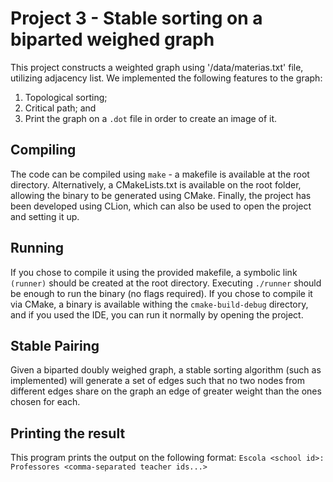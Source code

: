 # Project 3 - Stable sorting on a biparted weighed graph
This project constructs a weighted graph using '/data/materias.txt' file, utilizing adjacency list. We implemented the
following features to the graph:
1. Topological sorting;
2. Critical path; and
3. Print the graph on a `.dot` file in order to create an image of it.

## Compiling
The code can be compiled using `make` - a makefile is available at the root directory. Alternatively, a CMakeLists.txt is available on the root folder, allowing the binary to be generated using CMake.
Finally, the project has been developed using CLion, which can also be used to open the project and setting it up.

## Running
If you chose to compile it using the provided makefile, a symbolic link `(runner)` should be created at the root directory. Executing `./runner` should be enough to run the binary (no flags required).
If you chose to compile it via CMake, a binary is available withing the `cmake-build-debug` directory, and if you used the IDE, you can run it normally by opening the project.

## Stable Pairing
Given a biparted doubly weighed graph, a stable sorting algorithm (such as implemented) will generate a set of edges such that no two nodes from different edges share on the graph an edge of greater weight than the ones chosen for each. 

## Printing the result
This program prints the output on the following format:
`Escola <school id>: Professores <comma-separated teacher ids...> `